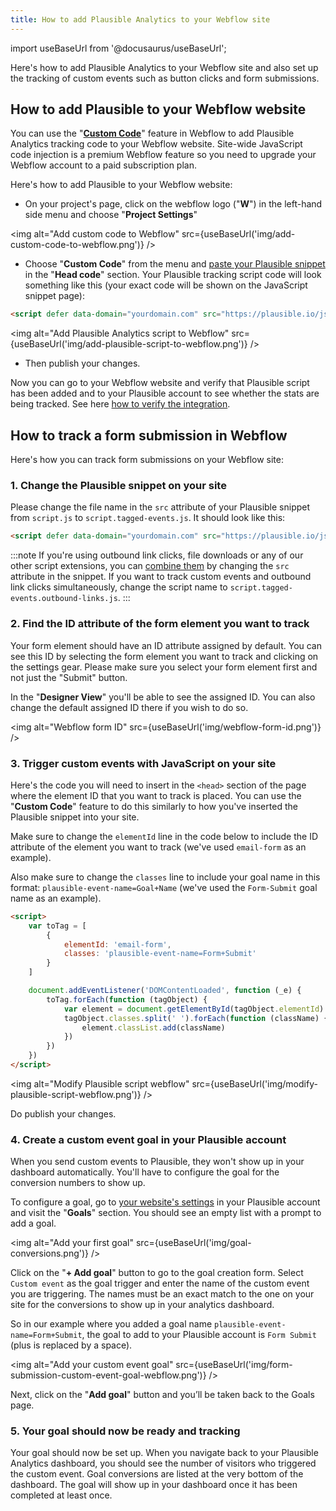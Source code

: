 ```yaml
---
title: How to add Plausible Analytics to your Webflow site
---
```


import useBaseUrl from '@docusaurus/useBaseUrl';

Here's how to add Plausible Analytics to your Webflow site and also set up the tracking of custom events such as button clicks and form submissions.

## How to add Plausible to your Webflow website

You can use the "**[Custom Code](https://university.webflow.com/lesson/custom-code-in-the-head-and-body-tags)**" feature in Webflow to add Plausible Analytics tracking code to your Webflow website. Site-wide JavaScript code injection is a premium Webflow feature so you need to upgrade your Webflow account to a paid subscription plan. 

Here's how to add Plausible to your Webflow website:

* On your project's page, click on the webflow logo ("**W**") in the left-hand side menu and choose "**Project Settings**"

<img alt="Add custom code to Webflow" src={useBaseUrl('img/add-custom-code-to-webflow.png')} />

* Choose "**Custom Code**" from the menu and [paste your Plausible snippet](https://plausible.io/docs/plausible-script) in the "**Head code**" section. Your Plausible tracking script code will look something like this (your exact code will be shown on the JavaScript snippet page):

```html
<script defer data-domain="yourdomain.com" src="https://plausible.io/js/script.js"></script>
```

<img alt="Add Plausible Analytics script to Webflow" src={useBaseUrl('img/add-plausible-script-to-webflow.png')} />

* Then publish your changes.

Now you can go to your Webflow website and verify that Plausible script has been added and to your Plausible account to see whether the stats are being tracked. See here [how to verify the integration](troubleshoot-integration.md).

## How to track a form submission in Webflow

Here's how you can track form submissions on your Webflow site:

### 1. Change the Plausible snippet on your site

Please change the file name in the `src` attribute of your Plausible snippet from `script.js` to `script.tagged-events.js`. It should look like this:

```html
<script defer data-domain="yourdomain.com" src="https://plausible.io/js/script.tagged-events.js"></script>
```

:::note
If you're using outbound link clicks, file downloads or any of our other script extensions, you can [combine them](script-extensions.md#you-can-combine-extensions-according-to-your-needs) by changing the `src` attribute in the snippet. If you want to track custom events and outbound link clicks simultaneously, change the script name to `script.tagged-events.outbound-links.js`.
:::

### 2. Find the ID attribute of the form element you want to track

Your form element should have an ID attribute assigned by default. You can see this ID by selecting the form element you want to track and clicking on the settings gear. Please make sure you select your form element first and not just the "Submit" button. 

In the "**Designer View**" you'll be able to see the assigned ID. You can also change the default assigned ID there if you wish to do so.

<img alt="Webflow form ID" src={useBaseUrl('img/webflow-form-id.png')} />

### 3. Trigger custom events with JavaScript on your site

Here's the code you will need to insert in the `<head>` section of the page where the element ID that you want to track is placed. You can use the "**Custom Code**" feature to do this similarly to how you've inserted the Plausible snippet into your site.

Make sure to change the `elementId` line in the code below to include the ID attribute of the element you want to track (we've used `email-form` as an example). 

Also make sure to change the `classes` line to include your goal name in this format: `plausible-event-name=Goal+Name` (we've used the `Form-Submit` goal name as an example).

```html
<script>
    var toTag = [
        {
            elementId: 'email-form',
            classes: 'plausible-event-name=Form+Submit'
        }
    ]

    document.addEventListener('DOMContentLoaded', function (_e) {
        toTag.forEach(function (tagObject) {
            var element = document.getElementById(tagObject.elementId)
            tagObject.classes.split(' ').forEach(function (className) {
                element.classList.add(className)
            })
        })
    })
</script>
```

<img alt="Modify Plausible script webflow" src={useBaseUrl('img/modify-plausible-script-webflow.png')} />

Do publish your changes.

### 4. Create a custom event goal in your Plausible account

When you send custom events to Plausible, they won't show up in your dashboard automatically. You'll have to configure the goal for the conversion numbers to show up.

To configure a goal, go to [your website's settings](website-settings.md) in your Plausible account and visit the "**Goals**" section. You should see an empty list with a prompt to add a goal.

<img alt="Add your first goal" src={useBaseUrl('img/goal-conversions.png')} />

Click on the "**+ Add goal**" button to go to the goal creation form. Select `Custom event` as the goal trigger and enter the name of the custom event you are triggering. The names must be an exact match to the one on your site for the conversions to show up in your analytics dashboard.

So in our example where you added a goal name `plausible-event-name=Form+Submit`, the goal to add to your Plausible account is `Form Submit` (plus is replaced by a space).

<img alt="Add your custom event goal" src={useBaseUrl('img/form-submission-custom-event-goal-webflow.png')} />

Next, click on the "**Add goal**" button and you’ll be taken back to the Goals page. 

### 5. Your goal should now be ready and tracking

Your goal should now be set up. When you navigate back to your Plausible Analytics dashboard, you should see the number of visitors who triggered the custom event. Goal conversions are listed at the very bottom of the dashboard. The goal will show up in your dashboard once it has been completed at least once.
